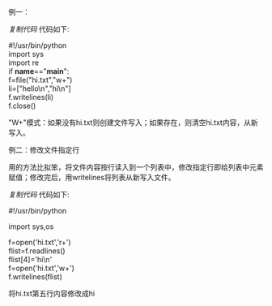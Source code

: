 例一：  

_复制代码_ 代码如下:

  
#!/usr/bin/python  
import sys  
import re  
if __name__=="__main__":  
f=file("hi.txt","w+")  
li=["hello\n","hi\n"]  
f.writelines(li)  
f.close()  

  
"W+"模式：如果没有hi.txt则创建文件写入；如果存在，则清空hi.txt内容，从新写入。

例二：修改文件指定行

用的方法比拟笨，将文件内容按行读入到一个列表中，修改指定行即给列表中元素赋值；修改完后，用writelines将列表从新写入文件。

  

_复制代码_ 代码如下:

  
#!/usr/bin/python

import sys,os

f=open('hi.txt','r+')  
flist=f.readlines()  
flist[4]='hi\n'  
f=open('hi.txt','w+')  
f.writelines(flist)  

  
将hi.txt第五行内容修改成hi

